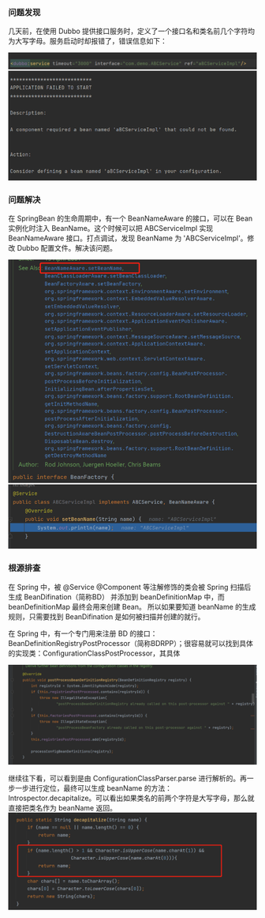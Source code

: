 ### 问题发现
几天前，在使用 Dubbo 提供接口服务时，定义了一个接口名和类名前几个字符均为大写字母。服务启动时却报错了，错误信息如下：

<img src="./img/png1.PNG">

<img src="./img/png2.PNG">

### 问题解决
在 SpringBean 的生命周期中，有一个 BeanNameAware 的接口，可以在 Bean 实例化时注入 BeanName。这个时候可以把 ABCServiceImpl 实现 BeanNameAware 接口。打点调试，发现 BeanName 为 'ABCServiceImpl'。修改 Dubbo 配置文件。解决该问题。

<img src="./img/png3.PNG">
<img src="./img/png4.jpg">


### 根源排查
在 Spring 中，被 @Service @Component 等注解修饰的类会被 Spring 扫描后生成 BeanDifination（简称BD） 并添加到 beanDefinitionMap 中，而 beanDefinitionMap 最终会用来创建 Bean。
所以如果要知道 beanName 的生成规则，只需要找到 BeanDifination 是如何被扫描并创建的就行。

在 Spring 中，有一个专门用来注册 BD 的接口：BeanDefinitionRegistryPostProcessor（简称BDRPP）；很容易就可以找到具体的实现类：ConfigurationClassPostProcessor，其具体

<img src="./img/png5.jpg">

继续往下看，可以看到是由 ConfigurationClassParser.parse 进行解析的。再一步一步进行定位，最终可以生成 beanName 的方法：Introspector.decapitalize。可以看出如果类名的前两个字符是大写字母，那么就直接把类名作为 beanName 返回。
<img src="./img/1686101257210.jpg">